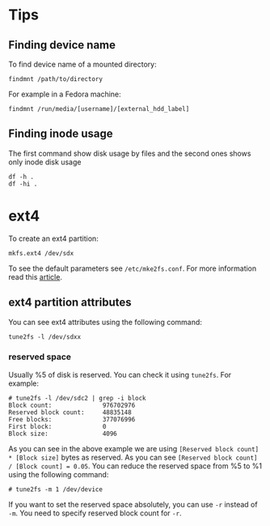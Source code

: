 # Tips

## Finding device name
To find device name of a mounted directory:

```
findmnt /path/to/directory
```
For example in a Fedora machine:

```
findmnt /run/media/[username]/[external_hdd_label]
```

## Finding inode usage

The first command show disk usage by files and the second ones shows only inode disk usage

```
df -h .
df -hi .
```

# ext4

To create an ext4 partition:

```
mkfs.ext4 /dev/sdx
```
To see the default parameters see `/etc/mke2fs.conf`. For more information read this [article](https://wiki.archlinux.org/index.php/ext4).

## ext4 partition attributes

You can see ext4 attributes using the following command:

```
tune2fs -l /dev/sdxx
```
### reserved space

Usually %5 of disk is reserved. You can check it using `tune2fs`. For example:

```
# tune2fs -l /dev/sdc2 | grep -i block
Block count:              976702976
Reserved block count:     48835148
Free blocks:              377076996
First block:              0
Block size:               4096
```

As you can see in the above example we are using `[Reserved block count] * [Block size]` bytes as reserved. As you can see `[Reserved block count] / [Block count] = 0.05`. You can reduce the reserved space from %5 to %1 using the following command:

```
# tune2fs -m 1 /dev/device
```

If you want to set the reserved space absolutely, you can use `-r` instead of `-m`. You need to specify reserved block count for `-r`.
